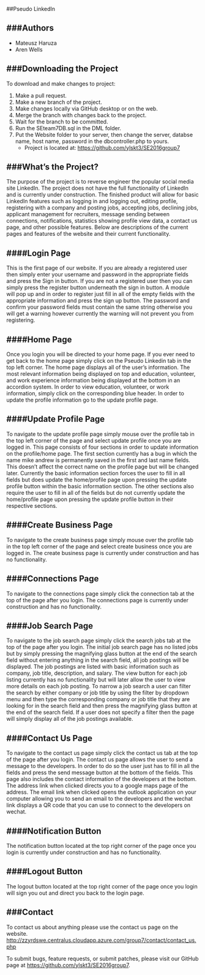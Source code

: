 ##Pseudo LinkedIn

###Authors
-------
* Mateusz Haruza
* Aren Wells

###Downloading the Project
-------------------------
To download and make changes to project:
 1. Make a pull request.
 2. Make a new branch of the project.
 3. Make changes locally via GitHub desktop or on the web.
 4. Merge the branch with changes back to the project.
 5. Wait for the branch to be committed.
 6. Run the SEteam7DB.sql in the DML folder.
 7. Put the Website folder to your server, then change the server, databse name, host name, password in the dbcontroller.php to yours.
 	* Project is located at: https://github.com/ylskt3/SE2016group7

###What’s the Project?
-------------------
The purpose of the project is to reverse engineer the popular social media site LinkedIn. The project does not have the full functionality of LinkedIn and is currently under construction. The finished product will allow for basic LinkedIn features such as logging in and logging out, editing profile, registering with a company and posting jobs, accepting jobs, declining jobs, applicant management for recruiters, message sending between connections, notifications, statistics showing profile view data, a contact us page, and other possible features. Below are descriptions of the current pages and features of the website and their current functionality.

####Login Page
----------
This is the first page of our website. If you are already a registered user then simply enter your username and password in the appropriate fields and press the Sign in button. If you are not a registered user then you can simply press the register button underneath the sign in button. A module will pop up and in order to register just fill in all of the empty fields with the appropriate information and press the sign up button. The password and confirm your password fields must contain the same string otherwise you will get a warning however currently the warning will not prevent you from registering.

####Home Page
------------
Once you login you will be directed to your home page. If you ever need to get back to the home page simply click on the Pseudo Linkedin tab in the top left corner. The home page displays all of the user’s information. The most relevant information being displayed on top and education, volunteer, and work experience information being displayed at the bottom in an accordion system. In order to view education, volunteer, or work information, simply click on the corresponding blue header. In order to update the profile information go to the update profile page.

####Update Profile Page
-------------------
To navigate to the update profile page simply mouse over the profile tab in the top left corner of the page and select update profile once you are logged in. This page consists of four sections in order to update information on the profile/home page. The first section currently has a bug in which the name mike andrew is permanently saved in the first and last name fields. This doesn’t affect the correct name on the profile page but will be changed later. Currently the basic information section forces the user to fill in all fields but does update the home/profile page upon pressing the update profile button within the basic information section. The other sections also require the user to fill in all of the fields but do not currently update the home/profile page upon pressing the update profile button in their respective sections.

####Create Business Page
---------------------
To navigate to the create business page simply mouse over the profile tab in the top left corner of the page and select create business once you are logged in. The create business page is currently under construction and has no functionality.

####Connections Page
----------------
To navigate to the connections page simply click the connection tab at the top of the page after you login. The connections page is currently under construction and has no functionality.

####Job Search Page
---------------
To navigate to the job search page simply click the search jobs tab at the top of the page after you login. The initial job search page has no listed jobs but by simply pressing the magnifying glass button at the end of the search field without entering anything in the search field, all job postings will be displayed. The job postings are listed with basic information such as company, job title, description, and salary. The view button for each job listing currently has no functionality but will later allow the user to view more details on each job posting. To narrow a job search a user can filter the search by either company or job title by using the filter by dropdown menu and then type the corresponding company or job title that they are looking for in the search field and then press the magnifying glass button at the end of the search field. If a user does not specify a filter then the page will simply display all of the job postings available.

####Contact Us Page
---------------
To navigate to the contact us page simply click the contact us tab at the top of the page after you login. The contact us page allows the user to send a message to the developers. In order to do so the user just has to fill in all the fields and press the send message button at the bottom of the fields. This page also includes the contact information of the developers at the bottom. The address link when clicked directs you to a google maps page of the address. The email link when clicked opens the outlook application on your computer allowing you to send an email to the developers and the wechat link displays a QR code that you can use to connect to the developers on wechat.

####Notification Button
-------------------
The notification button located at the top right corner of the page once you login is currently under construction and has no functionality.

####Logout Button
-------------
The logout button located at the top right corner of the page once you login will sign you out and direct you back to the login page.

###Contact
-------
To contact us about anything please use the contact us page on the website. http://zzyrdswe.centralus.cloudapp.azure.com/group7/contact/contact_us.php 

To submit bugs, feature requests, or submit patches, please visit our GitHub page at https://github.com/ylskt3/SE2016group7.

